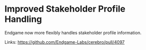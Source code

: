 # Improved Stakeholder Profile Handling

Endgame now more flexibly handles stakeholder profile information.

Links:
https://github.com/Endgame-Labs/cerebro/pull/4097
